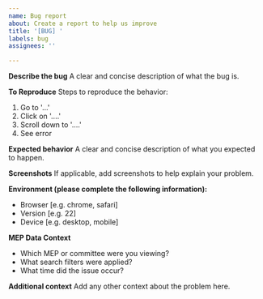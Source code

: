 ```yaml
---
name: Bug report
about: Create a report to help us improve
title: '[BUG] '
labels: bug
assignees: ''

---
```


**Describe the bug**
A clear and concise description of what the bug is.

**To Reproduce**
Steps to reproduce the behavior:
1. Go to '...'
2. Click on '....'
3. Scroll down to '....'
4. See error

**Expected behavior**
A clear and concise description of what you expected to happen.

**Screenshots**
If applicable, add screenshots to help explain your problem.

**Environment (please complete the following information):**
 - Browser [e.g. chrome, safari]
 - Version [e.g. 22]
 - Device [e.g. desktop, mobile]

**MEP Data Context**
- Which MEP or committee were you viewing?
- What search filters were applied?
- What time did the issue occur?

**Additional context**
Add any other context about the problem here.